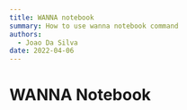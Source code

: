 ```yaml
---
title: WANNA notebook
summary: How to use wanna notebook command
authors:
  - Joao Da Silva
date: 2022-04-06
---
```

  
# WANNA Notebook
